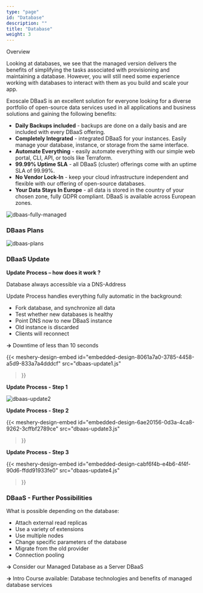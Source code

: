 ```yaml
---
type: "page"
id: "Database"
description: ""
title: "Database"
weight: 3
---
```


Overview

Looking at databases, we see that the managed version delivers the benefits of simplifying the tasks associated with provisioning and maintaining a database. However, you will still need some experience working with databases to interact with them as you build and scale your app.

Exoscale DBaaS is an excellent solution for everyone looking for a diverse portfolio of open-source data services used in all applications and business solutions and gaining the following benefits:

- **Daily Backups included** - backups are done on a daily basis and are included with every DBaaS offering.
- **Completely Integrated** - integrated DBaaS for your instances. Easily manage your database, instance, or storage from the same interface.
- **Automate Everything** - easily automate everything with our simple web portal, CLI, API, or tools like Terraform.
- **99.99% Uptime SLA** - all DBaaS (cluster) offerings come with an uptime SLA of 99.99%.
- **No Vendor Lock-In** - keep your cloud infrastructure independent and flexible with our offering of open-source databases.
- **Your Data Stays In Europe** - all data is stored in the country of your chosen zone, fully GDPR compliant. DBaaS is available across European zones.

![dbaas-fully-managed](dbaas-fully-managed.png)

### DBaas Plans

![dbaas-plans](dbaas-plans.png)

### DBaaS Update
**Update Process – how does it work ?**

Database always accessible via a DNS-Address

Update Process handles everything fully automatic in the background:

- Fork database, and synchronize all data
- Test whether new databases is healthy
- Point DNS now to new DBaaS instance
- Old instance is discarded
- Clients will reconnect

**->** Downtime of less than 10 seconds

{{< meshery-design-embed
  id="embedded-design-8061a7a0-3785-4458-a5d9-833a7a4dddcf"
  src="dbaas-update1.js"
>}}

**Update Process - Step 1**

![dbaas-update2](dbaas-update2.png)

**Update Process - Step 2**

{{< meshery-design-embed
  id="embedded-design-6ae20156-0d3a-4ca8-9262-3cffbf2789ce" 
  src="dbaas-update3.js"
>}}

**Update Process - Step 3**

<!-- ![dbaas-update4](dbaas-update4.png) -->
{{< meshery-design-embed
  id="embedded-design-cabf6f4b-e4b6-4f4f-90d6-ffdd91933fe0"
  src="dbaas-update4.js"
>}}

### DBaaS - Further Possibilities

What is possible depending on the database:

- Attach external read replicas
- Use a variety of extensions
- Use multiple nodes
- Change specific parameters of the database
- Migrate from the old provider
- Connection pooling

**->** Consider our Managed Database as a Server DBaaS

**->** Intro Course available: Database technologies and benefits of managed database services
